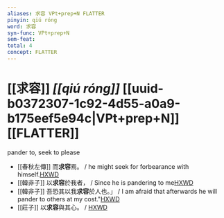 ```yaml
---
aliases: 求容 VPt+prep+N FLATTER
pinyin: qiú róng
word: 求容
syn-func: VPt+prep+N
sem-feat: 
total: 4
concept: FLATTER 
---
```

# [[求容]] *[[qiú róng]]*  [[uuid-b0372307-1c92-4d55-a0a9-b175eef5e94c|VPt+prep+N]] [[FLATTER]]
pander to, seek to please
 - [[春秋左傳]] 而**求容**焉。 / he might seek for forbearance with himself.[HXWD](https://hxwd.org/textview.html?location=KR1e0001_tls_011-168a.27)
 - [[韓非子]] 以**求容**於我者， / Since he is pandering to me[HXWD](https://hxwd.org/textview.html?location=KR3c0005_tls_023-34a.8)
 - [[韓非子]] 吾恐其以我**求容**於人也。」 / I am afraid that afterwards he will pander to others at my cost."[HXWD](https://hxwd.org/textview.html?location=KR3c0005_tls_023-34a.9)
 - [[莊子]] 以**求容**與其心。 / [HXWD](https://hxwd.org/textview.html?location=KR5c0126_tls_004-3a.12)